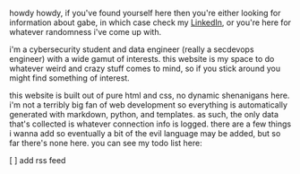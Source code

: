howdy howdy, if you've found yourself here then you're either looking for information about gabe, in which case check
my [LinkedIn](https://linkedin.com/in/gabe-ron), or you're here for whatever randomness i've come up with.

i'm a cybersecurity student and data engineer (really a secdevops engineer) with a wide gamut of interests. this website
is my space to do whatever weird and crazy stuff comes to mind, so if you stick around you might find something of
interest.

this website is built out of pure html and css, no dynamic shenanigans here. i'm not a terribly big fan of web
development so everything is automatically generated with markdown, python, and templates. as such, the only data that's
collected is whatever connection info is logged. there are a few things i wanna add so eventually a bit of the evil
language may be added, but so far there's none here. you can see my todo list here:

[ ] add rss feed